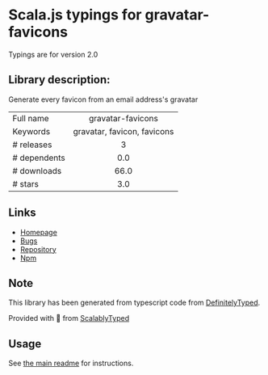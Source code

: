 
# Scala.js typings for gravatar-favicons

Typings are for version 2.0

## Library description:
Generate every favicon from an email address's gravatar

|                    |                 |
| ------------------ | :-------------: |
| Full name          | gravatar-favicons |
| Keywords           | gravatar, favicon, favicons |
| # releases         | 3 |
| # dependents       | 0.0 |
| # downloads        | 66.0 |
| # stars            | 3.0 |

## Links
- [Homepage](https://github.com/bcomnes/gravatar-favicons#readme)
- [Bugs](https://github.com/bcomnes/gravatar-favicons/issues)
- [Repository](https://github.com/bcomnes/gravatar-favicons)
- [Npm](https://www.npmjs.com/package/gravatar-favicons)
    


## Note
This library has been generated from typescript code from [DefinitelyTyped](https://definitelytyped.org).

Provided with :purple_heart: from [ScalablyTyped](https://github.com/oyvindberg/ScalablyTyped)

## Usage
See [the main readme](../../readme.md) for instructions.


